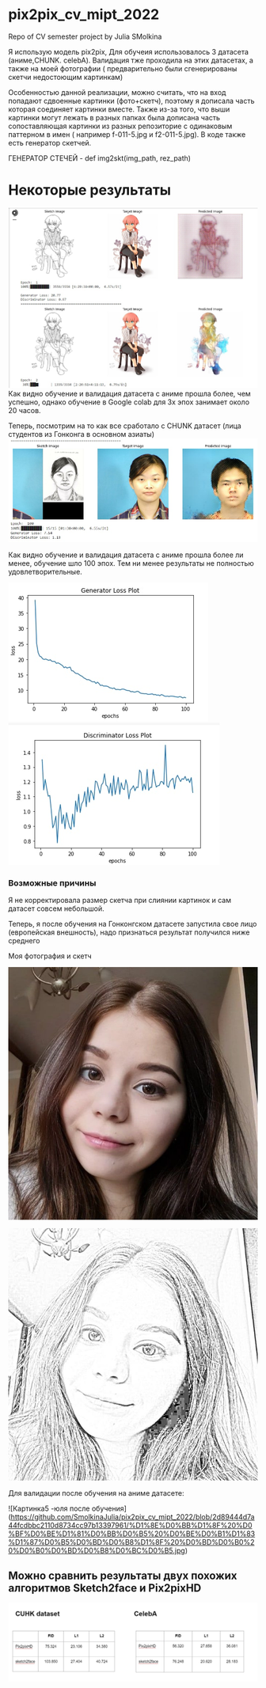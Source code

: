 # pix2pix_cv_mipt_2022
Repo of CV semester project by Julia SMolkina

Я использую модель pix2pix, Для обучеия использовалось 3 датасета (аниме,CHUNK. celebA). Валидация тже проходила на этих датасетах, а также на моей фотографии ( предварительно были сгенерированы скетчи недостоющим картинкам)

Особенностью данной реализации, можно считать, что на вход попадают сдвоенные картинки (фото+скетч), поэтому я дописала часть которая соединяет картинки вместе. Также из-за того, что выши картинки могут лежать в разных папках была дописана часть сопоставляющая картинки из разных репозиторие с одинаковым паттерном в имен ( например f-011-5.jpg и f2-011-5.jpg). В коде также есть генератор скетчей.

ГЕНЕРАТОР СТЕЧЕЙ - def img2skt(img_path, rez_path)

    
# Некоторые результаты
![Картинка1 - Иллюстрация к валидации на аниме датасете](photo_2022-05-19_14-32-22.jpg) 
Как видно  обучение и валидация датасета с аниме прошла более, чем успешно, однако обучение в Google colab для 3х эпох занимает около 20 часов.

Теперь, посмотрим на то как все сработало с CHUNK датасет (лица студентов из Гонконга в основном азиаты)
![Картинка2 - Иллюстрация к валидации на CHYNK датасете](photo_2022-05-19_14-32-25.jpg) 


Как видно  обучение и валидация датасета с аниме прошла более ли менее, обучение шло 100 эпох. Тем ни менее результаты не полностью удовлетворительные.


![Картинка6   ](photo_2022-05-19_14-51-28.jpg) 
![Картинка7   ](photo_2022-05-19_14-51-30.jpg) 

### Возможные причины

Я не корректировала размер скетча при слиянии картинок и сам датасет совсем небольшой.

Теперь, я после обучения на Гонконгском датасете запустила свое лицо (европейская внешность), надо признаться результат получился ниже среднего

Моя фотография и скетч 

![Картинка3 - фото Юли](julia_org.jpg)

![Картинка4 - сгенерированный скетч](julia_sketch.jpg)

Для валидации после обучения на аниме датасете:

![Картинка5 -юля после обучения]
(https://github.com/SmolkinaJulia/pix2pix_cv_mipt_2022/blob/2d89444d7a44fcdbbc2110d8734cc97b13397961/%D1%8E%D0%BB%D1%8F%20%D0%BF%D0%BE%D1%81%D0%BB%D0%B5%20%D0%BE%D0%B1%D1%83%D1%87%D0%B5%D0%BD%D0%B8%D1%8F%20%D0%BD%D0%B0%20%D0%B0%D0%BD%D0%B8%D0%BC%D0%B5.jpg)

## Можно сравнить результаты двух похожих алгоритмов Sketch2faсe и Pix2pixHD

![Иллюстрация к результатам](https://github.com/SmolkinaJulia/pix2pix_cv_mipt_2022/blob/main/results%20algos.jpg)
